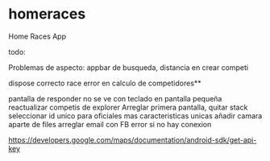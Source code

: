 # homeraces

Home Races App

todo:

Problemas de aspecto: appbar de busqueda, distancia en crear competi

dispose correcto race
error en calculo de competidores**

pantalla de responder no se ve con teclado en pantalla pequeña
reactualizar competis de explorer
Arreglar primera pantalla, quitar stack
seleccionar id unico para oficiales mas caracteristicas unicas
añadir camara aparte de files
arreglar email con FB
error si no hay conexion


https://developers.google.com/maps/documentation/android-sdk/get-api-key

